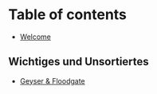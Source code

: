 # Table of contents

* [Welcome](README.md)

## Wichtiges und Unsortiertes

* [Geyser & Floodgate](wichtiges-und-unsortiertes/integrations.md)
